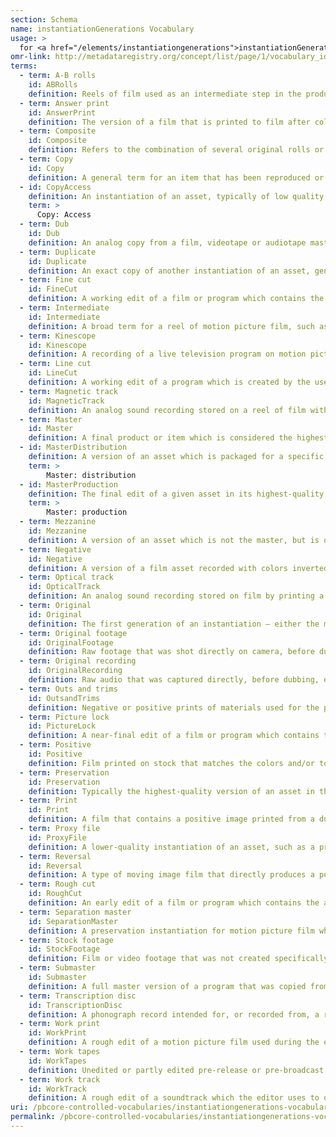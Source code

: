 ```yaml
---
section: Schema
name: instantiationGenerations Vocabulary
usage: >
  for <a href="/elements/instantiationgenerations">instantiationGenerations</a>
omr-link: http://metadataregistry.org/concept/list/page/1/vocabulary_id/466.html
terms:
  - term: A-B rolls
    id: ABRolls
    definition: Reels of film used as an intermediate step in the production process to create transitions, fades and dissolves in the final production. Each roll contains distinct shots, with black leader in between to account for shots which will be dissolved in from other reels of film for the final production. Some film productions may utilize several such reels, labeled as A, B, C, D, etc. ‘A-B rolls’ should be used as a broad term for any such reels.
  - term: Answer print
    id: AnswerPrint
    definition: The version of a film that is printed to film after color correction and with the sound properly synced to the picture, generally used as the last production element before final approval for release.
  - term: Composite
    id: Composite
    definition: Refers to the combination of several original rolls or elements in one print or negative — for example, a reel with the combined sound and image or a composite track that includes music, effects and dialog.
  - term: Copy
    id: Copy
    definition: A general term for an item that has been reproduced or duplicated from an original instantiation.
  - id: CopyAccess
    definition: An instantiation of an asset, typically of low quality, that is designated by an archive or library for use by patrons, researchers, etc.
    term: >
      Copy: Access
  - term: Dub
    id: Dub
    definition: An analog copy from a film, videotape or audiotape master instantiation or earlier generation, typically involving some generation loss.
  - term: Duplicate
    id: Duplicate
    definition: An exact copy of another instantiation of an asset, generally digital, and involving no generation loss.
  - term: Fine cut
    id: FineCut
    definition: A working edit of a film or program which contains the correct sequences in the correct order, but may still undergo revisions in scene and sequence order to refine the final visuals.
  - term: Intermediate
    id: Intermediate
    definition: A broad term for a reel of motion picture film, such as an intermediate positive or intermediate negative, that exists as a generational step between the original negative and a release print. This term should be used in conjunction with a generation element reading ‘positive’ or ‘negative’. More specific terms may also be used, such as interpositive, IP or master positive for intermediate positive; internegative for intermediate negative; or CRI for color reversal intermediate.
  - term: Kinescope
    id: Kinescope
    definition: A recording of a live television program on motion picture film, used for the purpose of recording programs before the wide adoption of videotape.
  - term: Line cut
    id: LineCut
    definition: A working edit of a program which is created by the use of a video-switcher to make an in-the-moment edited version of the live show.
  - term: Magnetic track
    id: MagneticTrack
    definition: An analog sound recording stored on a reel of film with a magnetic coating.
  - term: Master
    id: Master
    definition: A final product or item which is considered the highest quality version. A production master is intended for distribution; a preservation master is the designated highest-quality version of an item maintained in a library or archive for the purposes of long-term preservation.
  - id: MasterDistribution
    definition: A version of an asset which is packaged for a specific form of distribution, and may include packaging elements such as trailers, teasers, logos, credits, opens, closes, etc.
    term: >
        Master: distribution
  - id: MasterProduction
    definition: The final edit of a given asset in its highest-quality format, which can be re-packaged for broadcast and distribution.
    term: >
        Master: production
  - term: Mezzanine
    id: Mezzanine
    definition: A version of an asset which is not the master, but is of high enough quality to be used for editing and to generate access copies.
  - term: Negative
    id: Negative
    definition: A version of a film asset recorded with colors inverted. Most motion picture film is originally shot in negative.
  - term: Optical track
    id: OpticalTrack
    definition: An analog sound recording stored on film by printing a waveform on a film strip.
  - term: Original
    id: Original
    definition: The first generation of an instantiation — either the material that came directly from the camera, in the case of raw footage, or, in the case of an edited master, the first master version created.
  - term: Original footage
    id: OriginalFootage
    definition: Raw footage that was shot directly on camera, before dubbing, editing, or reformatting.
  - term: Original recording
    id: OriginalRecording
    definition: Raw audio that was captured directly, before dubbing, editing or reformatting.
  - term: Outs and trims
    id: OutsandTrims
    definition: Negative or positive prints of materials used for the production of a motion picture film but not included in the final version, such as outtakes, second takes, tests, sound and dialogue tracks, etc.
  - term: Picture lock
    id: PictureLock
    definition: A near-final edit of a film or program which contains the correct scenes and sequences in the correct order for the final version, but has not yet undergone post-production work.
  - term: Positive
    id: Positive
    definition: Film printed on stock that matches the colors and/or tonal values of those in the original subject matter.
  - term: Preservation
    id: Preservation
    definition: Typically the highest-quality version of an asset in the possession of a library or archive, which is not accessed, but instead kept for the purposes of long-term preservation. A preservation instantiation may be a preservation master, which is considered the original or most important version to preserve, or a preservation copy, which exists as an exact or near-exact duplicate of the preservation master in case of destruction or damage, and which is often used to make mezzanine or access copies.
  - term: Print
    id: Print
    definition: A film that contains a positive image printed from a duplicate negative or a reversal film, intended for projection.
  - term: Proxy file
    id: ProxyFile
    definition: A lower-quality instantiation of an asset, such as a preview, that is provided to allow users to review files before accessing the original. May be the same as an access copy.
  - term: Reversal
    id: Reversal
    definition: A type of moving image film that directly produces a positive image on the camera original, rather than a negative.
  - term: Rough cut
    id: RoughCut
    definition: An early edit of a film or program which contains the approximate shot selection and timing that will be used for the final version, but may still require significant editing for sound, color, titles, etc.
  - term: Separation master
    id: SeparationMaster
    definition: A preservation instantiation for motion picture film which consists of three black-and-white copies, each filtered for one of the RGB spectrums.
  - term: Stock footage
    id: StockFootage
    definition: Film or video footage that was not created specifically for a program, but repurposed by the filmmakers from a pre-existing source. Generally licensed from a stock footage library or archive.
  - term: Submaster
    id: Submaster
    definition: A full master version of a program that was copied from an existing video master, and may be used to create specialized master versions, such as a foreign language master or syndication master.
  - term: Transcription disc
    id: TranscriptionDisc
    definition: A phonograph record intended for, or recorded from, a radio broadcast; used within the radio industry to distribute syndicated programs and preserve live broadcasts.
  - term: Work print
    id: WorkPrint
    definition: A rough edit of a motion picture film used during the editing process, which contains the approximate shot selection and timing that will be used for the final version, but may still include placeholder clips and require significant editing for sound, animation, special effects, etc.
  - term: Work tapes
    id: WorkTapes
    definition: Unedited or partly edited pre-release or pre-broadcast audio or video recordings generated as part of the production process. Work tapes generally correspond to master material of original footage or stock footage. Recommended usage should be in conjunction with Original Footage or Original Recording.
  - term: Work track
    id: WorkTrack
    definition: A rough edit of a soundtrack which the editor uses to develop the final soundtrack.
uri: /pbcore-controlled-vocabularies/instantiationgenerations-vocabulary/
permalink: /pbcore-controlled-vocabularies/instantiationgenerations-vocabulary/
---
```

